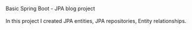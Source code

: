 Basic Spring Boot - JPA blog project <br> <br>
In this project I created JPA entities, JPA repositories, Entity relationships.
